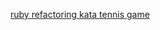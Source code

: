[ruby refactoring kata tennis game](https://blog.arkency.com/10-lessons-learnt-from-the-ruby-refactoring-kata-tennis-game/)

```ruby
```